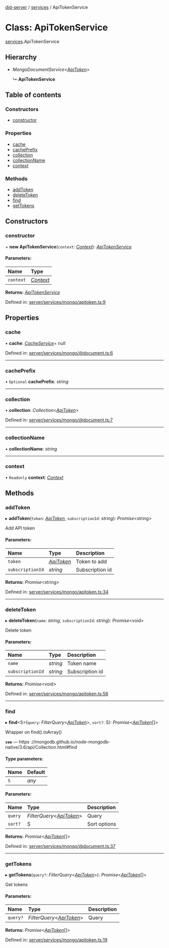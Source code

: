 [did-server](../README.md) / [services](../modules/services.md) / ApiTokenService

# Class: ApiTokenService

[services](../modules/services.md).ApiTokenService

## Hierarchy

* *MongoDocumentService*<[*ApiToken*](graphql.apitoken.md)\>

  ↳ **ApiTokenService**

## Table of contents

### Constructors

- [constructor](services.apitokenservice.md#constructor)

### Properties

- [cache](services.apitokenservice.md#cache)
- [cachePrefix](services.apitokenservice.md#cacheprefix)
- [collection](services.apitokenservice.md#collection)
- [collectionName](services.apitokenservice.md#collectionname)
- [context](services.apitokenservice.md#context)

### Methods

- [addToken](services.apitokenservice.md#addtoken)
- [deleteToken](services.apitokenservice.md#deletetoken)
- [find](services.apitokenservice.md#find)
- [getTokens](services.apitokenservice.md#gettokens)

## Constructors

### constructor

\+ **new ApiTokenService**(`context`: [*Context*](graphql_context.context.md)): [*ApiTokenService*](services.apitokenservice.md)

#### Parameters:

Name | Type |
:------ | :------ |
`context` | [*Context*](graphql_context.context.md) |

**Returns:** [*ApiTokenService*](services.apitokenservice.md)

Defined in: [server/services/mongo/apitoken.ts:9](https://github.com/Puzzlepart/did/blob/dev/server/services/mongo/apitoken.ts#L9)

## Properties

### cache

• **cache**: [*CacheService*](services_cache.cacheservice.md)= null

Defined in: [server/services/mongo/@document.ts:6](https://github.com/Puzzlepart/did/blob/dev/server/services/mongo/@document.ts#L6)

___

### cachePrefix

• `Optional` **cachePrefix**: *string*

___

### collection

• **collection**: *Collection*<[*ApiToken*](graphql.apitoken.md)\>

Defined in: [server/services/mongo/@document.ts:7](https://github.com/Puzzlepart/did/blob/dev/server/services/mongo/@document.ts#L7)

___

### collectionName

• **collectionName**: *string*

___

### context

• `Readonly` **context**: [*Context*](graphql_context.context.md)

## Methods

### addToken

▸ **addToken**(`token`: [*ApiToken*](graphql.apitoken.md), `subscriptionId`: *string*): *Promise*<string\>

Add API token

#### Parameters:

Name | Type | Description |
:------ | :------ | :------ |
`token` | [*ApiToken*](graphql.apitoken.md) | Token to add   |
`subscriptionId` | *string* | Subscription id    |

**Returns:** *Promise*<string\>

Defined in: [server/services/mongo/apitoken.ts:34](https://github.com/Puzzlepart/did/blob/dev/server/services/mongo/apitoken.ts#L34)

___

### deleteToken

▸ **deleteToken**(`name`: *string*, `subscriptionId`: *string*): *Promise*<void\>

Delete token

#### Parameters:

Name | Type | Description |
:------ | :------ | :------ |
`name` | *string* | Token name   |
`subscriptionId` | *string* | Subscription id    |

**Returns:** *Promise*<void\>

Defined in: [server/services/mongo/apitoken.ts:58](https://github.com/Puzzlepart/did/blob/dev/server/services/mongo/apitoken.ts#L58)

___

### find

▸ **find**<S\>(`query`: *FilterQuery*<[*ApiToken*](graphql.apitoken.md)\>, `sort?`: S): *Promise*<[*ApiToken*](graphql.apitoken.md)[]\>

Wrapper on find().toArray()

**`see`** — https ://mongodb.github.io/node-mongodb-native/3.6/api/Collection.html#find

#### Type parameters:

Name | Default |
:------ | :------ |
`S` | *any* |

#### Parameters:

Name | Type | Description |
:------ | :------ | :------ |
`query` | *FilterQuery*<[*ApiToken*](graphql.apitoken.md)\> | Query   |
`sort?` | S | Sort options    |

**Returns:** *Promise*<[*ApiToken*](graphql.apitoken.md)[]\>

Defined in: [server/services/mongo/@document.ts:37](https://github.com/Puzzlepart/did/blob/dev/server/services/mongo/@document.ts#L37)

___

### getTokens

▸ **getTokens**(`query?`: *FilterQuery*<[*ApiToken*](graphql.apitoken.md)\>): *Promise*<[*ApiToken*](graphql.apitoken.md)[]\>

Get tokens

#### Parameters:

Name | Type | Description |
:------ | :------ | :------ |
`query?` | *FilterQuery*<[*ApiToken*](graphql.apitoken.md)\> | Query    |

**Returns:** *Promise*<[*ApiToken*](graphql.apitoken.md)[]\>

Defined in: [server/services/mongo/apitoken.ts:19](https://github.com/Puzzlepart/did/blob/dev/server/services/mongo/apitoken.ts#L19)
